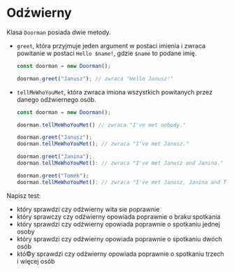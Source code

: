 # Odźwierny

Klasa `Doorman` posiada dwie metody.

- `greet`, która przyjmuje jeden argument w postaci imienia i zwraca powitanie w postaci `Hello
$name!`, gdzie `$name` to podane imię.

  ```js
  const doorman = new Doorman();

  doorman.greet("Janusz"); // zwraca "Hello Janusz!"
  ```

- `tellMeWhoYouMet`, która zwraca imiona wszystkich powitanych przez danego odźwiernego osób.

  ```js
  const doorman = new Doorman();

  doorman.tellMeWhoYouMet() // zwraca "I've met nobody."

  doorman.greet("Janusz");
  doorman.tellMeWhoYouMet(); // zwraca "I've met Janusz."

  doorman.greet("Janina");
  doorman.tellMeWhoYouMet(): // zwraca "I've met Janusz and Janina."

  doorman.greet("Tomek");
  doorman.tellMeWhoYouMet(): // zwraca "I've met Janusz, Janina and Tomek."
  ```

Napisz test:

- który sprawdzi czy odźwierny wita sie poprawnie
- który sprawczy czy odźwierny opowiada poprawnie o braku spotkania
- który sprawdzi czy odźwierny opowiada poprawnie o spotkaniu jednej osoby
- który sprawdzi czy odźwierny opowiada poprawnie o spotkaniu dwóch osób
- któ©y sprawdzi czy odźwierny opowiada poprawnie o spotkaniu trzech i więcej osób
